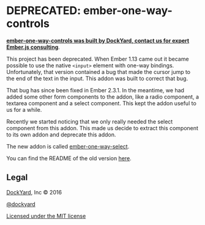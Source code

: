 # DEPRECATED: ember-one-way-controls

**[ember-one-way-controls was built by DockYard, contact us for expert Ember.js consulting](https://dockyard.com/ember-consulting)**.

This project has been deprecated. When Ember 1.13 came out it became possible to
use the native `<input>` element with one-way bindings. Unfortunately, that
version contained a bug that made the cursor jump to the end of the text in the
input. This addon was built to correct that bug.

That bug has since been fixed in Ember 2.3.1. In the meantime, we had added
some other form components to the addon, like a radio component, a textarea
component and a select component. This kept the addon useful to us for a while.

Recently we started noticing that we only really needed the select component
from this addon. This made us decide to extract this component to its own
addon and deprecate this addon.

The new addon is called [ember-one-way-select](https://github.com/DockYard/ember-one-way-select).

You can find the README of the old version [here](https://github.com/DockYard/ember-one-way-controls/blob/1e57a70bba221999a8cf7439c1a34a46a86d67b2/README.md).

## Legal

[DockYard](http://dockyard.com/ember-consulting), Inc &copy; 2016

[@dockyard](http://twitter.com/dockyard)

[Licensed under the MIT license](http://www.opensource.org/licenses/mit-license.php)
